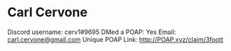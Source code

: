 # Carl Cervone

Discord username: cerv1#9695
DMed a POAP: Yes
Email: carl.cervone@gmail.com
Unique POAP Link: 
http://POAP.xyz/claim/3foott